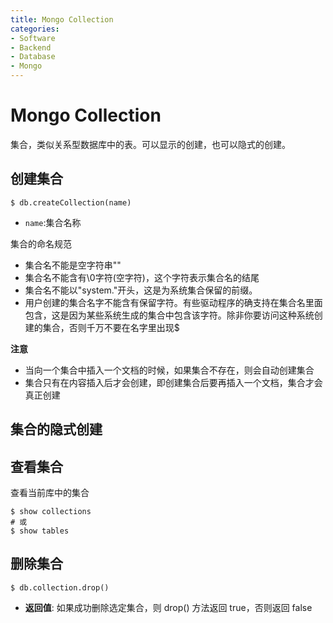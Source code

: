 ```yaml
---
title: Mongo Collection
categories:
- Software
- Backend
- Database
- Mongo
---
```

# Mongo Collection

集合，类似关系型数据库中的表。可以显示的创建，也可以隐式的创建。

## 创建集合

```shell
$ db.createCollection(name)
```

- `name`:集合名称

集合的命名规范

- 集合名不能是空字符串""
- 集合名不能含有\0字符(空字符)，这个字符表示集合名的结尾
- 集合名不能以"system."开头，这是为系统集合保留的前缀。 
- 用户创建的集合名字不能含有保留字符。有些驱动程序的确支持在集合名里面包含，这是因为某些系统生成的集合中包含该字符。除非你要访问这种系统创建的集合，否则千万不要在名字里出现$

**注意**

- 当向一个集合中插入一个文档的时候，如果集合不存在，则会自动创建集合
- 集合只有在内容插入后才会创建，即创建集合后要再插入一个文档，集合才会真正创建

## 集合的隐式创建

## 查看集合

查看当前库中的集合

```shell
$ show collections
# 或
$ show tables
```

## 删除集合

```shell
$ db.collection.drop()
```

- **返回值**: 如果成功删除选定集合，则 drop() 方法返回 true，否则返回 false